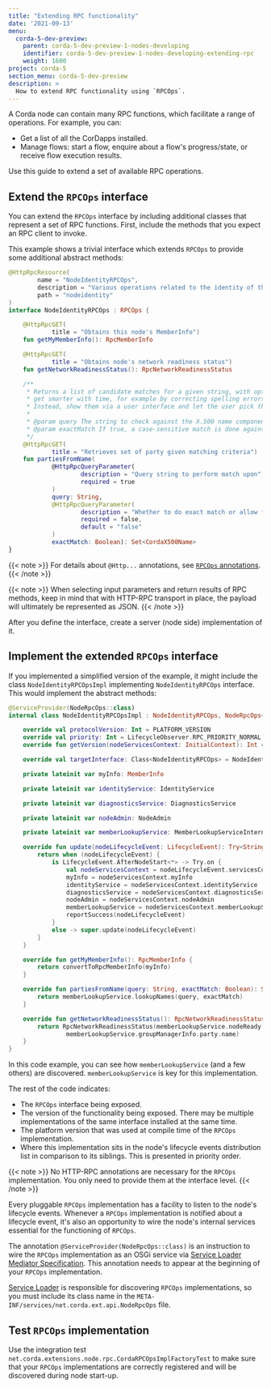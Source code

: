 ```yaml
---
title: "Extending RPC functionality"
date: '2021-09-13'
menu:
  corda-5-dev-preview:
    parent: corda-5-dev-preview-1-nodes-developing
    identifier: corda-5-dev-preview-1-nodes-developing-extending-rpc
    weight: 1600
project: corda-5
section_menu: corda-5-dev-preview
description: >
  How to extend RPC functionality using `RPCOps`.
---
```


A Corda node can contain many RPC functions, which facilitate a range of operations. For example, you can:
* Get a list of all the CorDapps installed.
* Manage flows: start a flow, enquire about a flow's progress/state, or receive flow execution results.

Use this guide to extend a set of available RPC operations.

## Extend the `RPCOps` interface

You can extend the `RPCOps` interface by including additional classes that represent a set of RPC functions.
First, include the methods that you expect an RPC client to invoke.

This example shows a trivial interface which extends `RPCOps` to provide some additional abstract methods:

````kotlin
@HttpRpcResource(
        name = "NodeIdentityRPCOps",
        description = "Various operations related to the identity of the Corda node in the network",
        path = "nodeidentity"
)
interface NodeIdentityRPCOps : RPCOps {

    @HttpRpcGET(
            title = "Obtains this node's MemberInfo")
    fun getMyMemberInfo(): RpcMemberInfo

    @HttpRpcGET(
            title = "Obtains node's network readiness status")
    fun getNetworkReadinessStatus(): RpcNetworkReadinessStatus

    /**
     * Returns a list of candidate matches for a given string, with optional fuzzy(ish) matching. Fuzzy matching may
     * get smarter with time, for example by correcting spelling errors, so you should not hard-code indexes into the results.
     * Instead, show them via a user interface and let the user pick the one they want.
     *
     * @param query The string to check against the X.500 name components.
     * @param exactMatch If true, a case-sensitive match is done against each component of each X.500 name.
     */
    @HttpRpcGET(
            title = "Retrieves set of party given matching criteria")
    fun partiesFromName(
            @HttpRpcQueryParameter(
                    description = "Query string to perform match upon",
                    required = true
            )
            query: String,
            @HttpRpcQueryParameter(
                    description = "Whether to do exact match or allow fuzzy matches",
                    required = false,
                    default = "false"
            )
            exactMatch: Boolean): Set<CordaX500Name>
}
````
{{< note >}}
For details about `@Http...` annotations, see <a href="expose-rpc/annotation.md">`RPCOps` annotations</a>.
{{< /note >}}

{{< note >}}
When selecting input parameters and return results of RPC methods, keep in mind that with HTTP-RPC transport in place, the payload will ultimately be represented as JSON.
{{< /note >}}

After you define the interface, create a server (node side) implementation of it.

## Implement the extended `RPCOps` interface

If you implemented a simplified version of the example, it might include the class
`NodeIdentityRPCOpsImpl` implementing `NodeIdentityRPCOps` interface. This would implement the abstract
methods:

```kotlin
@ServiceProvider(NodeRpcOps::class)
internal class NodeIdentityRPCOpsImpl : NodeIdentityRPCOps, NodeRpcOps<NodeIdentityRPCOps> {

    override val protocolVersion: Int = PLATFORM_VERSION
    override val priority: Int = LifecycleObserver.RPC_PRIORITY_NORMAL
    override fun getVersion(nodeServicesContext: InitialContext): Int = 1

    override val targetInterface: Class<NodeIdentityRPCOps> = NodeIdentityRPCOps::class.java

    private lateinit var myInfo: MemberInfo

    private lateinit var identityService: IdentityService

    private lateinit var diagnosticsService: DiagnosticsService

    private lateinit var nodeAdmin: NodeAdmin

    private lateinit var memberLookupService: MemberLookupServiceInternal

    override fun update(nodeLifecycleEvent: LifecycleEvent): Try<String> {
        return when (nodeLifecycleEvent) {
            is LifecycleEvent.AfterNodeStart<*> -> Try.on {
                val nodeServicesContext = nodeLifecycleEvent.servicesContext as ExtendedNodeServicesContext
                myInfo = nodeServicesContext.myInfo
                identityService = nodeServicesContext.identityService
                diagnosticsService = nodeServicesContext.diagnosticsService
                nodeAdmin = nodeServicesContext.nodeAdmin
                memberLookupService = nodeServicesContext.memberLookupService as MemberLookupServiceInternal
                reportSuccess(nodeLifecycleEvent)
            }
            else -> super.update(nodeLifecycleEvent)
        }
    }

    override fun getMyMemberInfo(): RpcMemberInfo {
        return convertToRpcMemberInfo(myInfo)
    }

    override fun partiesFromName(query: String, exactMatch: Boolean): Set<CordaX500Name> {
        return memberLookupService.lookupNames(query, exactMatch)
    }

    override fun getNetworkReadinessStatus(): RpcNetworkReadinessStatus {
        return RpcNetworkReadinessStatus(memberLookupService.nodeReady.isDone, memberLookupService.isGroupManager,
                memberLookupService.groupManagerInfo.party.name)
    }
}
```

In this code example, you can see how `memberLookupService` (and a few others) are discovered.
`memberLookupService` is key for this implementation.

The rest of the code indicates:
* The `RPCOps` interface being exposed.
* The version of the functionality being exposed. There may be multiple implementations of the same
  interface installed at the same time.
* The platform version that was used at compile time of the `RPCOps` implementation.
* Where this implementation sits in the node's lifecycle events distribution list in comparison to its siblings. This is presented in priority order.

{{< note >}}
No HTTP-RPC annotations are necessary for the `RPCOps` implementation. You only need to provide them at the interface level.
{{< /note >}}

Every pluggable `RPCOps` implementation has a facility to listen to the node's lifecycle events. Whenever a `RPCOps`
implementation is notified about a lifecycle event, it's also an opportunity to wire the node's internal
services essential for the functioning of `RPCOps`.

The annotation `@ServiceProvider(NodeRpcOps::class)` is an instruction to wire the `RPCOps`
implementation as an OSGi service via
[Service Loader Mediator Specification](https://docs.osgi.org/specification/osgi.cmpn/7.0.0/service.loader). This annotation
needs to appear at the beginning of your `RPCOps` implementation.

[Service Loader](https://docs.oracle.com/javase/9/docs/api/java/util/ServiceLoader.html) is responsible for discovering `RPCOps` implementations, so you must include its class name in the `META-INF/services/net.corda.ext.api.NodeRpcOps` file.

## Test `RPCOps` implementation

Use the integration test `net.corda.extensions.node.rpc.CordaRPCOpsImplFactoryTest` to make sure that
your `RPCOps` implementations are correctly registered and will be discovered during node start-up.
